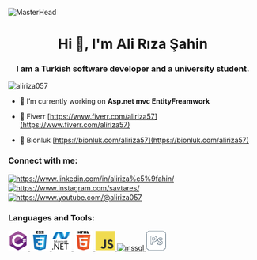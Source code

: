 ![MasterHead](https://media.licdn.com/dms/image/v2/D4D16AQHOeup9SIaP3A/profile-displaybackgroundimage-shrink_350_1400/profile-displaybackgroundimage-shrink_350_1400/0/1719350679209?e=1735776000&v=beta&t=8zXy3SzTYf3-RxbLI4SjTQKsejI_T5BeZ6LWOBP2aX0)

<h1 align="center">Hi 👋, I'm Ali Rıza Şahin</h1>
<h3 align="center">I am a Turkish software developer and a university student.</h3>

<p align="left"> <img src="https://komarev.com/ghpvc/?username=aliriza057&label=Profile%20views&color=4f4f4f&style=flat" alt="aliriza057" /> </p>

- 🔭 I’m currently working on **Asp.net mvc EntityFreamwork**

- 🎉 Fiverr [https://www.fiverr.com/aliriza57](https://www.fiverr.com/aliriza57)

- 🤝 Bionluk [https://bionluk.com/aliriza57](https://bionluk.com/aliriza57)

<h3 align="left">Connect with me:</h3>
<p align="left">
<a href="https://linkedin.com/in/https://www.linkedin.com/in/aliriza%c5%9fahin/" target="blank"><img align="center" src="https://raw.githubusercontent.com/rahuldkjain/github-profile-readme-generator/master/src/images/icons/Social/linked-in-alt.svg" alt="https://www.linkedin.com/in/aliriza%c5%9fahin/" height="30" width="40" /></a>
<a href="https://instagram.com/https://www.instagram.com/savtares/" target="blank"><img align="center" src="https://raw.githubusercontent.com/rahuldkjain/github-profile-readme-generator/master/src/images/icons/Social/instagram.svg" alt="https://www.instagram.com/savtares/" height="30" width="40" /></a>
<a href="https://www.youtube.com/c/https://www.youtube.com/@aliriza057" target="blank"><img align="center" src="https://raw.githubusercontent.com/rahuldkjain/github-profile-readme-generator/master/src/images/icons/Social/youtube.svg" alt="https://www.youtube.com/@aliriza057" height="30" width="40" /></a>
</p>

<h3 align="left">Languages and Tools:</h3>
<p align="left"> <a href="https://www.w3schools.com/cs/" target="_blank" rel="noreferrer"> <img src="https://raw.githubusercontent.com/devicons/devicon/master/icons/csharp/csharp-original.svg" alt="csharp" width="40" height="40"/> </a> <a href="https://www.w3schools.com/css/" target="_blank" rel="noreferrer"> <img src="https://raw.githubusercontent.com/devicons/devicon/master/icons/css3/css3-original-wordmark.svg" alt="css3" width="40" height="40"/> </a> <a href="https://dotnet.microsoft.com/" target="_blank" rel="noreferrer"> <img src="https://raw.githubusercontent.com/devicons/devicon/master/icons/dot-net/dot-net-original-wordmark.svg" alt="dotnet" width="40" height="40"/> </a> <a href="https://www.w3.org/html/" target="_blank" rel="noreferrer"> <img src="https://raw.githubusercontent.com/devicons/devicon/master/icons/html5/html5-original-wordmark.svg" alt="html5" width="40" height="40"/> </a> <a href="https://developer.mozilla.org/en-US/docs/Web/JavaScript" target="_blank" rel="noreferrer"> <img src="https://raw.githubusercontent.com/devicons/devicon/master/icons/javascript/javascript-original.svg" alt="javascript" width="40" height="40"/> </a> <a href="https://www.microsoft.com/en-us/sql-server" target="_blank" rel="noreferrer"> <img src="https://www.svgrepo.com/show/303229/microsoft-sql-server-logo.svg" alt="mssql" width="40" height="40"/> </a> <a href="https://www.photoshop.com/en" target="_blank" rel="noreferrer"> <img src="https://raw.githubusercontent.com/devicons/devicon/master/icons/photoshop/photoshop-line.svg" alt="photoshop" width="40" height="40"/> </a> </p>
